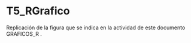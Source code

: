 # T5_RGrafico
Replicación de la figura que se indica en la actividad de este documento GRAFICOS_R .
